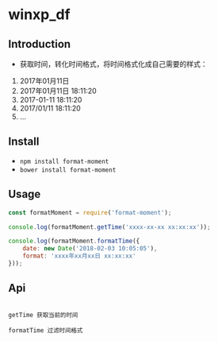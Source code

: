 # winxp_df




## Introduction
* 获取时间，转化时间格式，将时间格式化成自己需要的样式：


1. 2017年01月11日
2. 2017年01月11日 18:11:20
3. 2017-01-11 18:11:20
4. 2017/01/11 18:11:20
5. ...



## Install  
* `npm install format-moment`
* `bower install format-moment`

## Usage
```javascript
const formatMoment = require('format-moment');

console.log(formatMoment.getTime('xxxx-xx-xx xx:xx:xx'));

console.log(formatMoment.formatTime({
    date: new Date('2018-02-03 10:05:05'),
    format: 'xxxx年xx月xx日 xx:xx:xx'
}));
```

## Api

```

getTime 获取当前的时间  

formatTime 过滤时间格式

```



